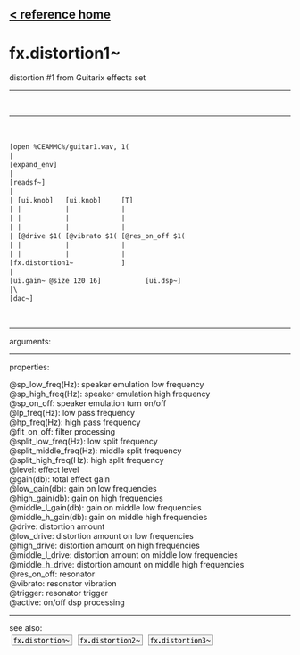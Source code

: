 [< reference home](ceammc_lib.html)
---

# fx.distortion1~


distortion #1 from Guitarix effects set

---

<br>


---


```


[open %CEAMMC%/guitar1.wav, 1(
|
[expand_env]
|
[readsf~]
|
| [ui.knob]   [ui.knob]     [T]
| |           |             |
| |           |             |
| |           |             |
| [@drive $1( [@vibrato $1( [@res_on_off $1(
| |           |             |
| |           |             |
[fx.distortion1~            ]
|
[ui.gain~ @size 120 16]           [ui.dsp~]
|\
[dac~]

            
```

---
arguments:


---
properties:

@sp_low_freq(Hz): speaker emulation low frequency<br>
@sp_high_freq(Hz): speaker emulation high frequency<br>
@sp_on_off: speaker emulation turn
            on/off<br>
@lp_freq(Hz): low pass frequency<br>
@hp_freq(Hz): high pass frequency<br>
@flt_on_off: filter
            processing<br>
@split_low_freq(Hz): low split frequency<br>
@split_middle_freq(Hz): middle split frequency<br>
@split_high_freq(Hz): high split frequency<br>
@level: effect
            level<br>
@gain(db): total effect gain<br>
@low_gain(db): gain on low frequencies<br>
@high_gain(db): gain on high frequencies<br>
@middle_l_gain(db): gain on middle low frequencies<br>
@middle_h_gain(db): gain on middle high frequencies<br>
@drive: 
            distortion amount<br>
@low_drive: 
            distortion amount on low frequencies<br>
@high_drive: 
            distortion amount on high frequencies<br>
@middle_l_drive: 
            distortion amount on middle low frequencies<br>
@middle_h_drive: 
            distortion amount on middle high frequencies<br>
@res_on_off: resonator<br>
@vibrato: resonator
            vibration<br>
@trigger: 
            resonator trigger<br>
@active: on/off dsp
            processing<br>

---
see also:<br>
[![fx.distortion~](img/object_fx.distortion~.png)](fx.distortion~.html)
[![fx.distortion2~](img/object_fx.distortion2~.png)](fx.distortion2~.html)
[![fx.distortion3~](img/object_fx.distortion3~.png)](fx.distortion3~.html)
